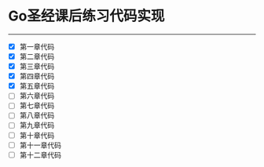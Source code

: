 # Go圣经课后练习代码实现

------------------

- [x] 第一章代码
- [x] 第二章代码
- [x] 第三章代码
- [x] 第四章代码
- [x] 第五章代码
- [ ] 第六章代码
- [ ] 第七章代码
- [ ] 第八章代码
- [ ] 第九章代码
- [ ] 第十章代码
- [ ] 第十一章代码
- [ ] 第十二章代码